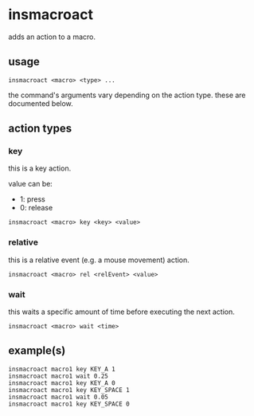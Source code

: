# insmacroact

adds an action to a macro.

## usage

```
insmacroact <macro> <type> ...
```

the command's arguments vary depending on the action type.
these are documented below.

## action types

### key

this is a key action.

value can be:

- 1: press
- 0: release

```
insmacroact <macro> key <key> <value>
```

### relative

this is a relative event (e.g. a mouse movement) action.

```
insmacroact <macro> rel <relEvent> <value>
```

### wait

this waits a specific amount of time before executing the next action.

```
insmacroact <macro> wait <time>
```

## example(s)

```
insmacroact macro1 key KEY_A 1
insmacroact macro1 wait 0.25
insmacroact macro1 key KEY_A 0
insmacroact macro1 key KEY_SPACE 1
insmacroact macro1 wait 0.05
insmacroact macro1 key KEY_SPACE 0
```
